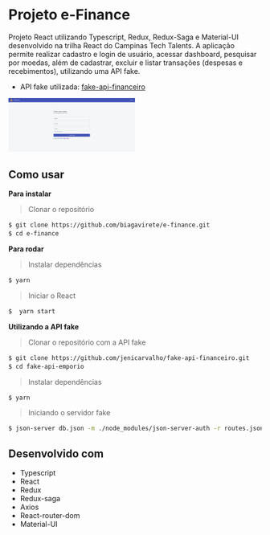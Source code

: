 # Projeto e-Finance

Projeto React utilizando Typescript, Redux, Redux-Saga e Material-UI desenvolvido na trilha React do Campinas Tech Talents.
A aplicação permite realizar cadastro e login de usuário, acessar dashboard, pesquisar por moedas, além de cadastrar, excluir e listar transações (despesas e recebimentos), utilizando uma API fake.

* API fake utilizada: <a href="https://github.com/jenicarvalho/fake-api-financeiro">fake-api-financeiro</a>

<img src="https://github.com/biagavirete/e-finance/blob/master/src/assets/efinance_signup.png" width="50%" />

## Como usar

**Para instalar**
> Clonar o repositório

```bash
$ git clone https://github.com/biagavirete/e-finance.git
$ cd e-finance
```

**Para rodar**
> Instalar dependências

```bash
$ yarn
```

> Iniciar o React

```bash
$  yarn start
```

**Utilizando a API fake**

> Clonar o repositório com a API fake

```bash
$ git clone https://github.com/jenicarvalho/fake-api-financeiro.git
$ cd fake-api-emporio
```

> Instalar dependências

```bash
$ yarn
```

> Iniciando o servidor fake

```bash
$ json-server db.json -m ./node_modules/json-server-auth -r routes.json --port 4000
```

## Desenvolvido com

* Typescript
* React
* Redux
* Redux-saga
* Axios
* React-router-dom
* Material-UI

